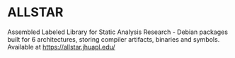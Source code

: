 # ALLSTAR
 Assembled Labeled Library for Static Analysis Research - Debian packages built for 6 architectures, storing compiler artifacts, binaries and symbols.
 Available at https://allstar.jhuapl.edu/
 
